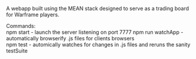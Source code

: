 A webapp built using the MEAN stack designed to serve as a trading board for
Warframe players.   

Commands:   
npm start - launch the server listening on port 7777
npm run watchApp - automatically browserify .js files for clients browsers    
npm test - automically watches for changes in .js files and reruns the sanity testSuite
